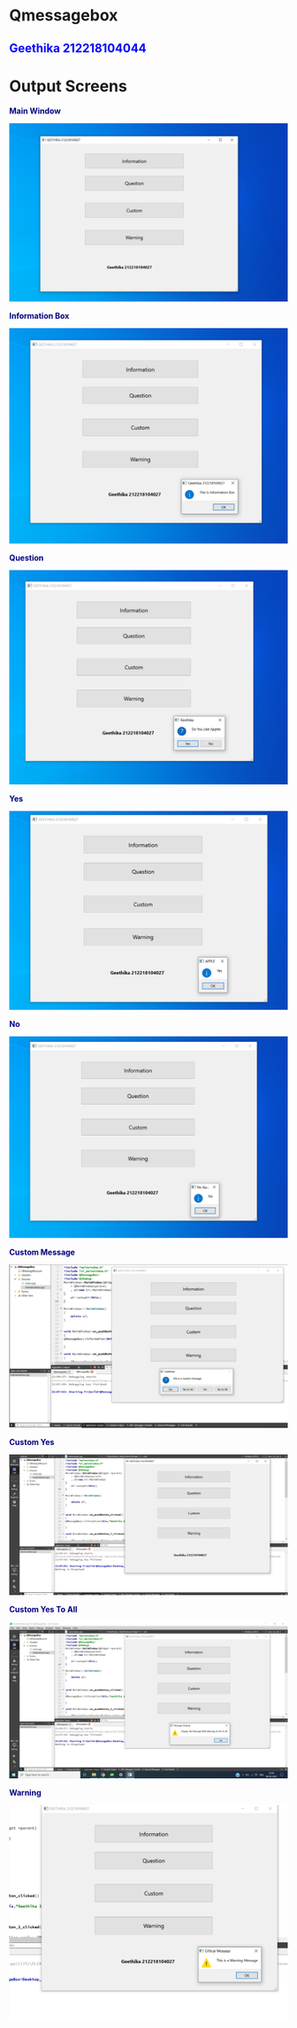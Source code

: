 # Qmessagebox


<h2 style="color:blue">Geethika 212218104044</h2>

# Output Screens

<p style="color:navy;font-weight:bold">Main Window</p>
<img src="output screenshots/main.png">
<p style="color:navy;font-weight:bold">Information Box</p>
<img src="output screenshots/infobox.png">
<p style="color:navy;font-weight:bold">Question</p>
<img src="output screenshots/question.png">
<p style="color:navy;font-weight:bold">Yes</p>
<img src="output screenshots/yes.png">
<p style="color:navy;font-weight:bold">No</p>
<img src="output screenshots/no.png">
<p style="color:navy;font-weight:bold">Custom Message</p>
<img src="output screenshots/custom.png">
<p style="color:navy;font-weight:bold">Custom Yes</p>
<img src="output screenshots/custom yes.png">
<p style="color:navy;font-weight:bold">Custom Yes To All</p>
<img src="output screenshots/custom yesttoall.png">
<p style="color:navy;font-weight:bold">Warning</p>
<img src="output screenshots/warning.png">
